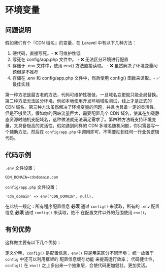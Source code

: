 # 环境变量

## 问题说明

假如我们有个『CDN 域名』的变量，在 Laravel 中有以下几种方法：

1. 硬代码，直接写死。- ❌ 可维护性低
2. 写死在 config/app.php 文件中。 - ❌ 无法区分环境进行配置
3. 存储于 .env 文件中，使用 env() 方法直接读取。 - ❌ 虽然解决了环境变量问题但是不推荐
4. 存储在 .env 和 config/app.php 文件中，然后使用 config() 函数来读取。- ✅ 最佳实践

第一种方法是最古老的方法，代码可维护性极低，一旦域名变更就只能全局替换。第二种方法无法区分环境，例如本地使用开发环境域名测试，线上才是正式的 CDN 域名。第三种方法虽然解决了环境变量的问题，并且也具备一定的灵活性，但是不够灵活，假如你的网站流量巨大，需要配置几个 CDN 域名，使其在加载静态资源时随机支配域名，这种做法就无法满足需求了。第四种方法既支持环境变量，又具备极高的灵活性，假如遇到同样的 CDN 多域名随机问题，你只需要写一个辅助方法，然后在 `config/app.php` 中调用即可，不需要动到任何一行业务逻辑代码。

## 代码示例

`.env` 文件设置：

```
CDN_DOMAIN=cdndomain.com
```

`config/app.php` 文件设置：

```
'cdn_domain' => env('CDN_DOMAIN', null),
```

在此统一规定：所有程序配置信息 **必须** 通过 `config()` 来读取，所有的 `.env` 配置信息 **必须** 通过 `config()` 来读取，绝不 在配置文件以外的范围使用 `env()`。

## 有何优势

这样做主要有以下几个优势：

定义分明，`config()` 是配置信息，`env()` 只是用来区分不同环境；
统一放置于 `config` 中还可以利用框架的 配置信息缓存功能 来提高运行效率；
代码健壮性， `config()` 在 `env()` 之上多出来一个抽象层，会使代码更加健壮，更加灵活。
